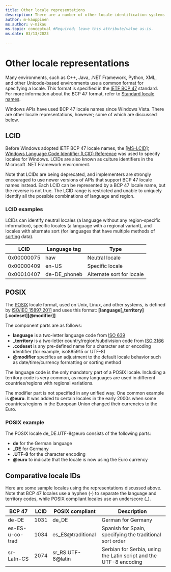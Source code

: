 ```yaml
---
title: Other locale representations
description: There are a number of other locale identification systems that you should be aware of, such as LCID (obsolete Windows Locale Identifier).
author: m-kauppinen
ms.author: v-mikau
ms.topic: conceptual #Required; leave this attribute/value as-is.
ms.date: 03/13/2023

---
```

# Other locale representations

Many environments, such as C++, Java, .NET Framework, Python, XML, and other Unicode-based environments use a common format for specifying a locale. This format is specified in the [IETF BCP 47](https://www.ietf.org/rfc/bcp/bcp47.txt) standard. For more information about the BCP 47 format, refer to [Standard locale names](standard-locale-names.md).

Windows APIs have used BCP 47 locale names since Windows Vista. There are other locale representations, however; some of which are discussed below.

## LCID

Before Windows adopted IETF BCP 47 locale names, the [[MS-LCID]: Windows Language Code Identifier (LCID) Reference](/openspecs/windows_protocols/ms-lcid/70feba9f-294e-491e-b6eb-56532684c37f) was used to specify locales for Windows. LCIDs are also known as culture identifiers in the Microsoft .NET Framework environment.

Note that LCIDs are being deprecated, and implementers are strongly encouraged to use newer versions of APIs that support BCP 47 locale names instead. Each LCID can be represented by a BCP 47 locale name, but the reverse is not true. The LCID range is restricted and unable to uniquely identify all the possible combinations of language and region.

### LCID examples

LCIDs can identify neutral locales (a language without any region-specific information), specific locales (a language with a regional variant), and locales with alternate sort (for languages that have multiple methods of [sorting](sorting-and-string-comparison.md) data).

|LCID |Language tag |Type |
|---------|---------|---------|
|0x00000075 |haw |Neutral locale |
|0x00000409 |en-US |Specific locale |
|0x00010407 |de-DE_phoneb |Alternate sort for locale |

## POSIX

The [POSIX](../reference/glossary.md#posix) locale format, used on Unix, Linux, and other systems, is defined by [ISO/IEC 15897:2011](https://www.iso.org/standard/50707.html) and uses this format: **\[language\[_territory]\[.codeset]\[@modifier]]**

The component parts are as follows:

- **language** is a two-letter language code from [ISO 639](https://www.iso.org/iso-639-language-codes.html)
- **_territory** is a two-letter country/region/subdivision code from [ISO 3166](https://www.iso.org/iso-3166-country-codes.html)
- **.codeset** is any pre-defined name for a character set or encoding identifier (for example, iso885915 or UTF-8)
- **@modifier** specifies an adjustment to the default locale behavior such as date/time/currency formatting or sorting method

The language code is the only mandatory part of a POSIX locale. Including a territory code is very common, as many languages are used in different countries/regions with regional variations.

The modifier part is not specified in any unified way. One common example is **@euro**. It was added to certain locales in the early 2000s when some countries/regions in the European Union changed their currencies to the Euro.

### POSIX example

The POSIX locale de_DE.UTF-8@euro consists of the following parts:

- **de** for the German language
- **_DE** for Germany
- **.UTF-8** for the character encoding
- **@euro** to indicate that the locale is now using the Euro currency

## Comparative locale IDs

Here are some sample locales using the representations discussed above. Note that BCP 47 locales use a hyphen (-) to separate the language and territory codes, while POSIX compliant locales use an underscore (_).

|BCP 47 |LCID |POSIX compliant |Description |
|---------|---------|---------|---------|
|de-DE |1031 |de_DE |German for Germany |
|es-ES-u-co-trad |1034 |es_ES@traditional |Spanish for Spain, specifying the traditional sort order |
|sr-Latn-CS |2074 |sr_RS.UTF-8@latin |Serbian for Serbia, using the Latin script and the UTF-8 encoding |
